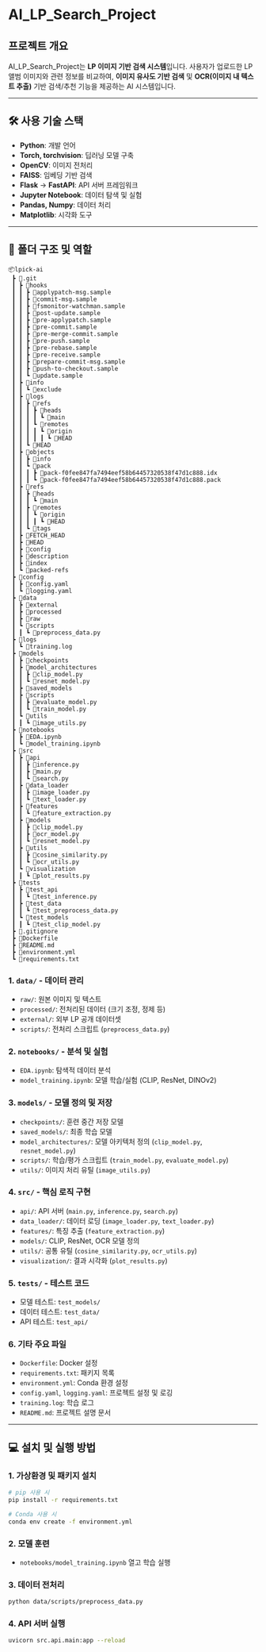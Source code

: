 # AI_LP_Search_Project

## 프로젝트 개요

AI_LP_Search_Project는 **LP 이미지 기반 검색 시스템**입니다. 사용자가 업로드한 LP 앨범 이미지와 관련 정보를 비교하여, **이미지 유사도 기반 검색** 및 **OCR(이미지 내 텍스트 추출)** 기반 검색/추천 기능을 제공하는 AI 시스템입니다.

---

## 🛠️ 사용 기술 스택

- **Python**: 개발 언어
- **Torch, torchvision**: 딥러닝 모델 구축
- **OpenCV**: 이미지 전처리
- **FAISS**: 임베딩 기반 검색
- **Flask** → **FastAPI**: API 서버 프레임워크
- **Jupyter Notebook**: 데이터 탐색 및 실험
- **Pandas, Numpy**: 데이터 처리
- **Matplotlib**: 시각화 도구

---

## 📁 폴더 구조 및 역할

```plaintext
📦lpick-ai
 ┣ 📂.git
 ┃ ┣ 📂hooks
 ┃ ┃ ┣ 📜applypatch-msg.sample
 ┃ ┃ ┣ 📜commit-msg.sample
 ┃ ┃ ┣ 📜fsmonitor-watchman.sample
 ┃ ┃ ┣ 📜post-update.sample
 ┃ ┃ ┣ 📜pre-applypatch.sample
 ┃ ┃ ┣ 📜pre-commit.sample
 ┃ ┃ ┣ 📜pre-merge-commit.sample
 ┃ ┃ ┣ 📜pre-push.sample
 ┃ ┃ ┣ 📜pre-rebase.sample
 ┃ ┃ ┣ 📜pre-receive.sample
 ┃ ┃ ┣ 📜prepare-commit-msg.sample
 ┃ ┃ ┣ 📜push-to-checkout.sample
 ┃ ┃ ┗ 📜update.sample
 ┃ ┣ 📂info
 ┃ ┃ ┗ 📜exclude
 ┃ ┣ 📂logs
 ┃ ┃ ┣ 📂refs
 ┃ ┃ ┃ ┣ 📂heads
 ┃ ┃ ┃ ┃ ┗ 📜main
 ┃ ┃ ┃ ┗ 📂remotes
 ┃ ┃ ┃ ┃ ┗ 📂origin
 ┃ ┃ ┃ ┃ ┃ ┗ 📜HEAD
 ┃ ┃ ┗ 📜HEAD
 ┃ ┣ 📂objects
 ┃ ┃ ┣ 📂info
 ┃ ┃ ┗ 📂pack
 ┃ ┃ ┃ ┣ 📜pack-f0fee847fa7494eef58b64457320538f47d1c888.idx
 ┃ ┃ ┃ ┗ 📜pack-f0fee847fa7494eef58b64457320538f47d1c888.pack
 ┃ ┣ 📂refs
 ┃ ┃ ┣ 📂heads
 ┃ ┃ ┃ ┗ 📜main
 ┃ ┃ ┣ 📂remotes
 ┃ ┃ ┃ ┗ 📂origin
 ┃ ┃ ┃ ┃ ┗ 📜HEAD
 ┃ ┃ ┗ 📂tags
 ┃ ┣ 📜FETCH_HEAD
 ┃ ┣ 📜HEAD
 ┃ ┣ 📜config
 ┃ ┣ 📜description
 ┃ ┣ 📜index
 ┃ ┗ 📜packed-refs
 ┣ 📂config
 ┃ ┣ 📜config.yaml
 ┃ ┗ 📜logging.yaml
 ┣ 📂data
 ┃ ┣ 📂external
 ┃ ┣ 📂processed
 ┃ ┣ 📂raw
 ┃ ┗ 📂scripts
 ┃ ┃ ┗ 📜preprocess_data.py
 ┣ 📂logs
 ┃ ┗ 📜training.log
 ┣ 📂models
 ┃ ┣ 📂checkpoints
 ┃ ┣ 📂model_architectures
 ┃ ┃ ┣ 📜clip_model.py
 ┃ ┃ ┗ 📜resnet_model.py
 ┃ ┣ 📂saved_models
 ┃ ┣ 📂scripts
 ┃ ┃ ┣ 📜evaluate_model.py
 ┃ ┃ ┗ 📜train_model.py
 ┃ ┗ 📂utils
 ┃ ┃ ┗ 📜image_utils.py
 ┣ 📂notebooks
 ┃ ┣ 📜EDA.ipynb
 ┃ ┗ 📜model_training.ipynb
 ┣ 📂src
 ┃ ┣ 📂api
 ┃ ┃ ┣ 📜inference.py
 ┃ ┃ ┣ 📜main.py
 ┃ ┃ ┗ 📜search.py
 ┃ ┣ 📂data_loader
 ┃ ┃ ┣ 📜image_loader.py
 ┃ ┃ ┗ 📜text_loader.py
 ┃ ┣ 📂features
 ┃ ┃ ┗ 📜feature_extraction.py
 ┃ ┣ 📂models
 ┃ ┃ ┣ 📜clip_model.py
 ┃ ┃ ┣ 📜ocr_model.py
 ┃ ┃ ┗ 📜resnet_model.py
 ┃ ┣ 📂utils
 ┃ ┃ ┣ 📜cosine_similarity.py
 ┃ ┃ ┗ 📜ocr_utils.py
 ┃ ┗ 📂visualization
 ┃ ┃ ┗ 📜plot_results.py
 ┣ 📂tests
 ┃ ┣ 📂test_api
 ┃ ┃ ┗ 📜test_inference.py
 ┃ ┣ 📂test_data
 ┃ ┃ ┗ 📜test_preprocess_data.py
 ┃ ┗ 📂test_models
 ┃ ┃ ┗ 📜test_clip_model.py
 ┣ 📜.gitignore
 ┣ 🐳Dockerfile
 ┣ 📜README.md
 ┣ 📜environment.yml
 ┗ 📜requirements.txt
```

### 1. `data/` - 데이터 관리

- `raw/`: 원본 이미지 및 텍스트
- `processed/`: 전처리된 데이터 (크기 조정, 정제 등)
- `external/`: 외부 LP 공개 데이터셋
- `scripts/`: 전처리 스크립트 (`preprocess_data.py`)

### 2. `notebooks/` - 분석 및 실험

- `EDA.ipynb`: 탐색적 데이터 분석
- `model_training.ipynb`: 모델 학습/실험 (CLIP, ResNet, DINOv2)

### 3. `models/` - 모델 정의 및 저장

- `checkpoints/`: 훈련 중간 저장 모델
- `saved_models/`: 최종 학습 모델
- `model_architectures/`: 모델 아키텍처 정의 (`clip_model.py`, `resnet_model.py`)
- `scripts/`: 학습/평가 스크립트 (`train_model.py`, `evaluate_model.py`)
- `utils/`: 이미지 처리 유틸 (`image_utils.py`)

### 4. `src/` - 핵심 로직 구현

- `api/`: API 서버 (`main.py`, `inference.py`, `search.py`)
- `data_loader/`: 데이터 로딩 (`image_loader.py`, `text_loader.py`)
- `features/`: 특징 추출 (`feature_extraction.py`)
- `models/`: CLIP, ResNet, OCR 모델 정의
- `utils/`: 공통 유틸 (`cosine_similarity.py`, `ocr_utils.py`)
- `visualization/`: 결과 시각화 (`plot_results.py`)

### 5. `tests/` - 테스트 코드

- 모델 테스트: `test_models/`
- 데이터 테스트: `test_data/`
- API 테스트: `test_api/`

### 6. 기타 주요 파일

- `Dockerfile`: Docker 설정
- `requirements.txt`: 패키지 목록
- `environment.yml`: Conda 환경 설정
- `config.yaml`, `logging.yaml`: 프로젝트 설정 및 로깅
- `training.log`: 학습 로그
- `README.md`: 프로젝트 설명 문서

---

## 💻 설치 및 실행 방법

### 1. 가상환경 및 패키지 설치

```bash
# pip 사용 시
pip install -r requirements.txt

# Conda 사용 시
conda env create -f environment.yml
```

### 2. 모델 훈련

- `notebooks/model_training.ipynb` 열고 학습 실행

### 3. 데이터 전처리

```bash
python data/scripts/preprocess_data.py
```

### 4. API 서버 실행

```bash
uvicorn src.api.main:app --reload
```
